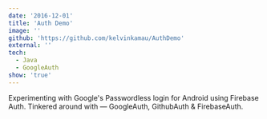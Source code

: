 ```yaml
---
date: '2016-12-01'
title: 'Auth Demo'
image: ''
github: 'https://github.com/kelvinkamau/AuthDemo'
external: ''
tech:
  - Java
  - GoogleAuth
show: 'true'
---
```


Experimenting with Google's Passwordless login for Android using Firebase Auth. Tinkered around with &mdash; GoogleAuth, GithubAuth & FirebaseAuth. 
